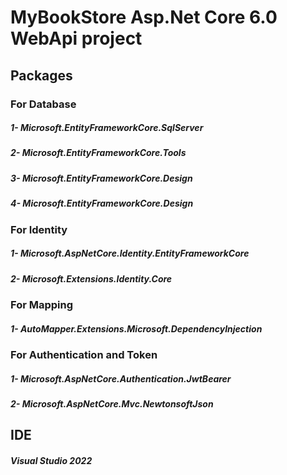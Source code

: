 # MyBookStore Asp.Net Core 6.0 WebApi project
## Packages
### For Database
 ##### 1- Microsoft.EntityFrameworkCore.SqlServer
 ##### 2- Microsoft.EntityFrameworkCore.Tools
 ##### 3- Microsoft.EntityFrameworkCore.Design
 ##### 4- Microsoft.EntityFrameworkCore.Design
### For Identity
 ##### 1- Microsoft.AspNetCore.Identity.EntityFrameworkCore
 ##### 2- Microsoft.Extensions.Identity.Core
### For Mapping
 ##### 1- AutoMapper.Extensions.Microsoft.DependencyInjection
### For Authentication and Token
 ##### 1- Microsoft.AspNetCore.Authentication.JwtBearer
 ##### 2- Microsoft.AspNetCore.Mvc.NewtonsoftJson
 
## IDE
##### Visual Studio 2022
 
 
 







